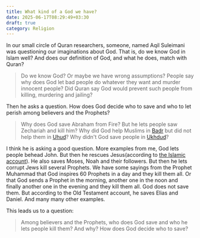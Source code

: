 ```yaml
---
title: What kind of a God we have?
date: 2025-06-17T08:29:49+03:30
draft: true
category: Religion
---
```


In our small circle of Quran researchers, someone, named Aqil Suleimani was questioning our imaginations about God. That is, do we know God in Islam well? And does our definition of God, and what he does, match with Quran?

> Do we know God? Or maybe we have wrong assumptions? People say why does God let bad people do whatever they want and murder innocent people? Did Quran say God would prevent such people from killing, murdering and jailing?

Then he asks a question. How does God decide who to save and who to let perish among believers and the Prophets?

> Why does God save Abraham from Fire? But he lets people saw Zechariah and kill him? Why did God help Muslims in [Badr](https://en.wikipedia.org/wiki/Battle_of_Badr) but did not help them in [Uhud](https://en.wikipedia.org/wiki/Battle_of_Uhud)? Why didn't God save people in [Ukhdud](https://en.wikipedia.org/wiki/People_of_the_Ditch)?

I think he is asking a good question. More examples from me, God lets people behead John. But then he rescues Jesus(according to [the Islamic account](https://en.wikipedia.org/wiki/Jesus_in_Islam)). He also saves Moses, Noah and their followers. But then he lets corrupt Jews kill several Prophets. We have some sayings from the Prophet Muhammad that God inspires 60 Prophets in a day and they kill them all. Or that God sends a Prophet in the morning, another one in the noon and finally another one in the evening and they kill them all. God does not save them. But according to the Old Testament account, he saves Elias and Daniel. And many many other examples.

This leads us to a question:

> Among believers and the Prophets, who does God save and who he lets people kill them? And why? How does God decide who to save?


